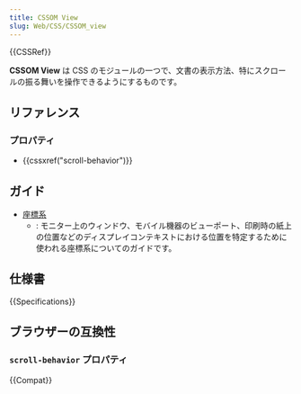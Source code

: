 ```yaml
---
title: CSSOM View
slug: Web/CSS/CSSOM_view
---
```


{{CSSRef}}

**CSSOM View** は CSS のモジュールの一つで、文書の表示方法、特にスクロールの振る舞いを操作できるようにするものです。

## リファレンス

### プロパティ

- {{cssxref("scroll-behavior")}}

## ガイド

- [座標系](/ja/docs/Web/CSS/CSSOM_View/Coordinate_systems)
  - : モニター上のウィンドウ、モバイル機器のビューポート、印刷時の紙上の位置などのディスプレイコンテキストにおける位置を特定するために使われる座標系についてのガイドです。

## 仕様書

{{Specifications}}

## ブラウザーの互換性

### `scroll-behavior` プロパティ

{{Compat}}
